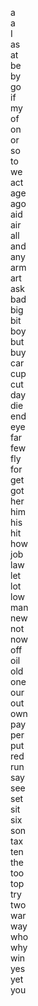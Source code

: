 a  </br>a  </br>I  </br>as  </br>at  </br>be  </br>by  </br>go  </br>if  </br>my  </br>of  </br>on  </br>or  </br>so  </br>to  </br>we  </br>act  </br>age  </br>ago  </br>aid  </br>air  </br>all  </br>and  </br>any  </br>arm  </br>art  </br>ask  </br>bad  </br>big  </br>bit  </br>boy  </br>but  </br>buy  </br>car  </br>cup  </br>cut  </br>day  </br>die  </br>end  </br>eye  </br>far  </br>few  </br>fly  </br>for  </br>get  </br>got  </br>her  </br>him  </br>his  </br>hit  </br>how  </br>job  </br>law  </br>let  </br>lot  </br>low  </br>man  </br>new  </br>not  </br>now  </br>off  </br>oil  </br>old  </br>one  </br>our  </br>out  </br>own  </br>pay  </br>per  </br>put  </br>red  </br>run  </br>say  </br>see  </br>set  </br>sit  </br>six  </br>son  </br>tax  </br>ten  </br>the  </br>too  </br>top  </br>try  </br>two  </br>war  </br>way  </br>who  </br>why  </br>win  </br>yes  </br>yet  </br>you  </br>
